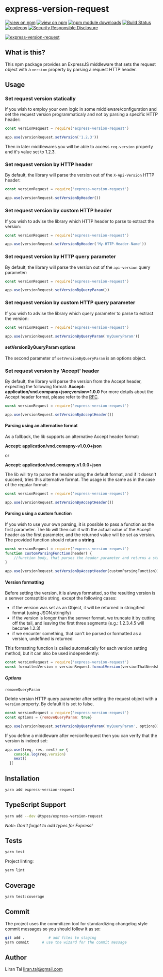# express-version-request


[![view on npm](http://img.shields.io/npm/v/express-version-request.svg)](https://www.npmjs.org/package/express-version-request)
[![view on npm](http://img.shields.io/npm/l/express-version-request.svg)](https://www.npmjs.org/package/express-version-request)
[![npm module downloads](http://img.shields.io/npm/dt/express-version-request.svg)](https://www.npmjs.org/package/express-version-request)
[![Build Status](https://travis-ci.org/lirantal/express-version-request.svg?branch=master)](https://travis-ci.org/lirantal/express-version-request)
[![codecov](https://codecov.io/gh/lirantal/express-version-request/branch/master/graph/badge.svg)](https://codecov.io/gh/lirantal/express-version-request)
[![Security Responsible Disclosure](https://img.shields.io/badge/Security-Responsible%20Disclosure-yellow.svg)](https://github.com/nodejs/security-wg/blob/master/processes/responsible_disclosure_template.md)

[![express-version-request](https://snyk.io/advisor/npm-package/express-version-request/badge.svg)](https://snyk.io/advisor/npm-package/express-version-request)

## What is this?

This npm package provides an ExpressJS middleware that sets the request object with a `version` property by parsing a request HTTP header.  

## Usage

### Set request version statically

If you wish to employ your own logic in some middleware/configuration and set the request version programmaticaly and not by parsing a specific HTTP header:

```js
const versionRequest = require('express-version-request')

app.use(versionRequest.setVersion('1.2.3'))
```

Then in later middlewares you will be able to access `req.version` property and it's value set to 1.2.3.

### Set request version by HTTP header

By default, the library will parse the version out of the `X-Api-Version` HTTP header:

```js
const versionRequest = require('express-version-request')

app.use(versionRequest.setVersionByHeader())
```

### Set request version by custom HTTP header

If you wish to advise the library which HTTP header to parse to extract the version:

```js
const versionRequest = require('express-version-request')

app.use(versionRequest.setVersionByHeader('My-HTTP-Header-Name'))
```

### Set request version by HTTP query parameter

By default, the library will parse the version out of the `api-version` query parameter:

```js
const versionRequest = require('express-version-request')

app.use(versionRequest.setVersionByQueryParam())
```

### Set request version by custom HTTP query parameter

If you wish to advise the library which query parameter to parse to extract the version:

```js
const versionRequest = require('express-version-request')

app.use(versionRequest.setVersionByQueryParam('myQueryParam'))
```
#### setVersionByQueryParam options 
The second parameter of `setVersionByQueryParam` is an options object.

### Set request version by 'Accept' header

By default, the library will parse the version from the Accept header, expecting the following format:
**Accept: application/vnd.company+json;version=1.0.0**
For more details about the Accept header format, please refer to the [RFC](https://www.w3.org/Protocols/rfc2616/rfc2616-sec14.html).


```js
const versionRequest = require('express-version-request')

app.use(versionRequest.setVersionByAcceptHeader())
```
#### Parsing using an alternative format
As a fallback, the lib supports an alternative Accept header format:

**Accept: application/vnd.comapny-v1.0.0+json**

or

**Accept: application/vnd.comapny.v1.0.0+json**

The lib will try to parse the header using the default format, and if it doesn't succeed, tries this alternative format.
The usage is the same as in the case of the regular format:

```js
const versionRequest = require('express-version-request')

app.use(versionRequest.setVersionByAcceptHeader())
```
#### Parsing using a custom function
If you wish to use your own parsing, it is possible to pass a function as the first parameter.
The lib will then call it with the actual value of the Accept header as the first parameter, and the returned value will be set as version.
The provided function should return a **string**.

```js
const versionRequest = require('express-version-request')
function customParsingFunction(header) {
	//function body, that parses the header parameter and returns a string
}

app.use(versionRequest.setVersionByAcceptHeader(customParsingFunction))
```
#### Version formatting
Before setting the version, it is always formatted, so the resulting version is a semver comaptible string, except the following cases:

* if the version was set as an Object, it will be returned in stringified format (using JSON.stringify)
* if the version is longer than the semver format, we truncate it by cutting off the tail, and leaving the first three segments (e.g.: 1.2.3.4.5 will become 1.2.3)
* if we encunter something, that can't be parsed or formatted as a version, undefined is returned

This formatting function is called automatically for each version setting method, but it can also be used independently:
```js
const versionRequest = require('express-version-request')
const formattedVersion = versionRequest.formatVersion(versionThatNeedsFormatting)
```
##### Options

`removeQueryParam`

Delete version HTTP query parameter after setting the request object with a `version` property.
By default it is set to false.

```js
const versionRequest = require('express-version-request')
const options = {removeQueryParam: true}

app.use(versionRequest.setVersionByQueryParam('myQueryParam', options))
```

If you define a middleware after versionRequest then you can verify that the version is indeed set:

```js
app.use((req, res, next) => {
    console.log(req.version)
    next()
  })
```

## Installation

```bash
yarn add express-version-request
```

## TypeScript Support

```bash
yarn add --dev @types/express-version-request
```

_Note: Don't forget to add types for Express!_

## Tests

```bash
yarn test
```

Project linting:

```bash
yarn lint
```

## Coverage

```bash
yarn test:coverage
```

## Commit

The project uses the commitizen tool for standardizing changelog style commit
messages so you should follow it as so:

```bash
git add .           # add files to staging
yarn commit      # use the wizard for the commit message
```

## Author

Liran Tal <liran.tal@gmail.com>
